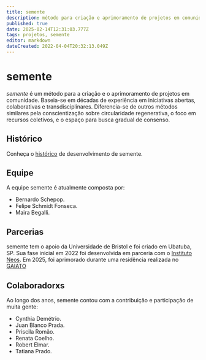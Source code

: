 ```yaml
---
title: semente
description: método para criação e aprimoramento de projetos em comunidade
published: true
date: 2025-02-14T12:31:03.777Z
tags: projetos, semente
editor: markdown
dateCreated: 2022-04-04T20:32:13.049Z
---
```


# semente

*semente* é um método para a criação e o aprimoramento de projetos em comunidade. Baseia-se em décadas de experiência em iniciativas abertas, colaborativas e transdisciplinares. Diferencia-se de outros métodos similares pela conscientização sobre circularidade regenerativa, o foco em recursos coletivos, e o espaço para busca gradual de consenso.

## Histórico

Conheça o [histórico](historico) de desenvolvimento de semente.

## Equipe

A equipe semente é atualmente composta por:

- Bernardo Schepop.
- Felipe Schmidt Fonseca.
- Maira Begalli.

## Parcerias

semente tem o apoio da Universidade de Bristol e foi criado em Ubatuba, SP. Sua fase inicial em 2022 foi desenvolvida em parceria com o [Instituto Neos](https://coletivoneos.org). Em 2025, foi aprimorado durante uma residência realizada no [GAIATO](https://www.gaiato.org)

## Colaboradorxs

Ao longo dos anos, semente contou com a contribuição e participação de muita gente:

- Cynthia Demétrio.
- Juan Blanco Prada.
- Priscila Romão.
- Renata Coelho.
- Robert Elmar.
- Tatiana Prado.
